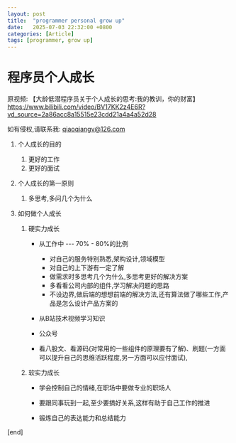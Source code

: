 ```yaml
---
layout: post
title:  "programmer personal grow up"
date:   2025-07-03 22:32:00 +0800
categories: [Article]
tags: [programmer, grow up]
---
```

# 程序员个人成长

原视频: 【大龄低潜程序员关于个人成长的思考:我的教训，你的财富】
<https://www.bilibili.com/video/BV17KK2z4E6R?vd_source=2a86acc8a15515e23cdd21a4a4a52d28>

如有侵权,请联系我: qiaoqiangv@126.com

1. 个人成长的目的

   1. 更好的工作
   2. 更好的面试

2. 个人成长的第一原则

   1. 多思考,多问几个为什么

3. 如何做个人成长

   1. 硬实力成长

      - 从工作中 --- 70% - 80%的比例
        - 对自己的服务特别熟悉,架构设计,领域模型
        - 对自己的上下游有一定了解
        - 做需求时多思考几个为什么,多思考更好的解决方案
        - 多看看公司内部的组件,学习解决问题的思路
        - 不设边界,做后端的想想前端的解决方法,还有算法做了哪些工作,产品是怎么设计产品方案的

      - 从B站技术视频学习知识

      - 公众号

      - 看八股文、看源码(对常用的一些组件的原理要有了解)、刷题(一方面可以提升自己的思维活跃程度,另一方面可以应付面试),

   2. 软实力成长

      - 学会控制自己的情绪,在职场中要做专业的职场人

      - 要跟同事玩到一起,至少要搞好关系,这样有助于自己工作的推进

      - 锻炼自己的表达能力和总结能力

[end]
